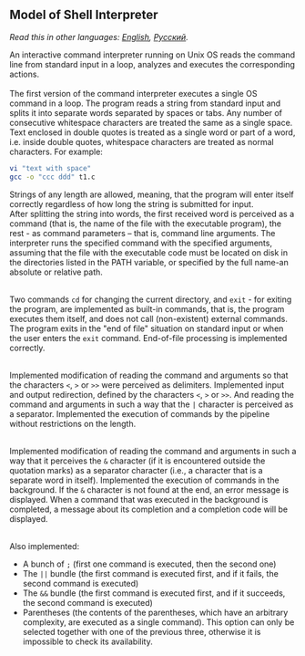 ## Model of Shell Interpreter

*Read this in other languages: [English](README.md), [Русский](README.ru.md).*

An interactive command interpreter running on Unix OS reads the command line from standard input in a loop, analyzes and executes the corresponding actions. <br>
<br>
The first version of the command interpreter executes a single OS command in a loop. The program reads a string from standard input and splits it into separate words separated by spaces or tabs. Any number of consecutive whitespace characters are treated the same as a single space. <br>
Text enclosed in double quotes is treated as a single word or part of a word, i.e. inside double quotes, whitespace characters are treated as normal characters. For example:

```bash
vi "text with space"
gcc -o "ccc ddd" t1.c
```

Strings of any length are allowed, meaning, that the program will enter itself correctly regardless of how long the string is submitted for input. <br>
After splitting the string into words, the first received word is perceived as a command (that is, the name of the file with the executable program), the rest - as command parameters – that is, command line arguments. The interpreter runs the specified command with the specified arguments, assuming that the file with the executable code must be located on disk in the directories listed in the PATH variable, or specified by the full name-an absolute or relative path. <br>
<br>

Two commands `cd` for changing the current directory, and `exit` - for exiting the program, are implemented as built-in commands, that is, the program executes them itself, and does not call (non-existent) external commands. <br>
The program exits in the "end of file" situation on standard input or when the user enters the `exit` command. End-of-file processing is implemented correctly. <br>
<br>

Implemented modification of reading the command and arguments so that the characters `<`, `>` or `>>` were perceived as delimiters. Implemented input and output redirection, defined by the characters `<`, `>` or `>>`. And reading the command and arguments in such a way that the `|` character is perceived as a separator. Implemented the execution of commands by the pipeline without restrictions on the length.<br>
<br>

Implemented modification of reading the command and arguments in such a way that it perceives the `&` character (if it is encountered outside the quotation marks) as a separator character (i.e., a character that is a separate word in itself). Implemented the execution of commands in the background. If the `&` character is not found at the end, an error message is displayed. When a command that was executed in the background is completed, a message about its completion and a completion code will be displayed. <br>
<br>

Also implemented:
- A bunch of `;` (first one command is executed, then the second one)
- The `||` bundle (the first command is executed first, and if it fails, the second command is executed)
- The `&&` bundle (the first command is executed first, and if it succeeds, the second command is executed)
- Parentheses (the contents of the parentheses, which have an arbitrary complexity, are executed as a single command). This option can only be selected together with one of the previous three, otherwise it is impossible to check its availability.
